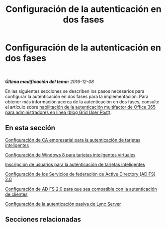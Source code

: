 ﻿---
title: Configuración de la autenticación en dos fases
TOCTitle: Configuración de la autenticación en dos fases
ms:assetid: 66cfa755-fe79-4d0f-b267-c3fa3c8f1c74
ms:mtpsurl: https://technet.microsoft.com/es-es/library/Dn308567(v=OCS.15)
ms:contentKeyID: 56271315
ms.date: 01/07/2017
mtps_version: v=OCS.15
ms.translationtype: HT
---

# Configuración de la autenticación en dos fases

 

_**Última modificación del tema:** 2016-12-08_

En las siguientes secciones se describen los pasos necesarios para configurar la autenticación en dos fases para la implementación. Para obtener más información acerca de la autenticación en dos fases, consulte el artículo sobre [habilitación de la autenticación multifactor de Office 365 para administradores en línea (blog Grid User Post)](http://go.microsoft.com/fwlink/p/?linkid=313332).

## En esta sección

[Configuración de CA empresarial para la autenticación de tarjetas inteligentes](lync-server-2013-configuring-enterprise-ca-for-smart-card-authentication.md)

[Configuración de Windows 8 para tarjetas inteligentes virtuales](lync-server-2013-configuring-windows-8-for-virtual-smart-cards.md)

[Inscripción de usuarios para la autenticación de tarjetas inteligentes](lync-server-2013-enrolling-users-for-smart-card-authentication.md)

[Configuración de los Servicios de federación de Active Directory (AD FS) 2.0](lync-server-2013-configuring-active-directory-federation-services-ad-fs-2-0.md)

[Configuración de AD FS 2.0 para que sea compatible con la autenticación de clientes](lync-server-2013-configuring-ad-fs-2-0-to-support-client-authentication.md)

[Configuración de la autenticación pasiva de Lync Server](lync-server-2013-configuring-passive-authentication.md)

## Secciones relacionadas

